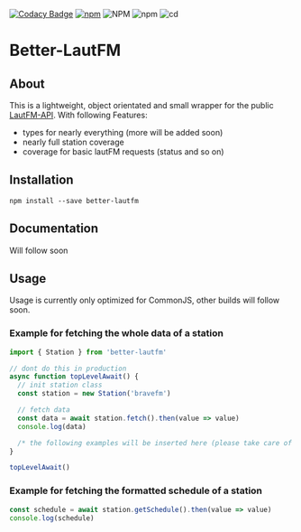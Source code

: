 [![Codacy Badge](https://app.codacy.com/project/badge/Grade/eca001c7b1814436ac2a7f939d5e3ea7)](https://www.codacy.com/gh/Randoooom/better-lautfm/dashboard?utm_source=github.com&amp;utm_medium=referral&amp;utm_content=Randoooom/better-lautfm&amp;utm_campaign=Badge_Grade)
[![npm](https://img.shields.io/npm/v/better-lautfm)](https://www.npmjs.com/package/better-lautfm)
![NPM](https://img.shields.io/npm/l/better-lautfm)
![npm](https://img.shields.io/npm/dt/better-lautfm)
![cd](https://build.randoms.rocks/app/rest/builds/affectedProject:betterLautFM/statusIcon)

# Better-LautFM

## About

This is a lightweight, object orientated and small wrapper for the public [LautFM-API](https://api.laut.fm). With
following Features:

-   types for nearly everything (more will be added soon)
-   nearly full station coverage
-   coverage for basic lautFM requests (status and so on)

## Installation

``npm install --save better-lautfm``

## Documentation
Will follow soon

## Usage

Usage is currently only optimized for CommonJS, other builds will follow soon.

### Example for fetching the whole data of a station

```ts
import { Station } from 'better-lautfm'

// dont do this in production
async function topLevelAwait() {
  // init station class
  const station = new Station('bravefm')

  // fetch data
  const data = await station.fetch().then(value => value)
  console.log(data)

  /* the following examples will be inserted here (please take care of imports) */
}

topLevelAwait()
```

### Example for fetching the formatted schedule of a station

```ts
const schedule = await station.getSchedule().then(value => value)
console.log(schedule)
```